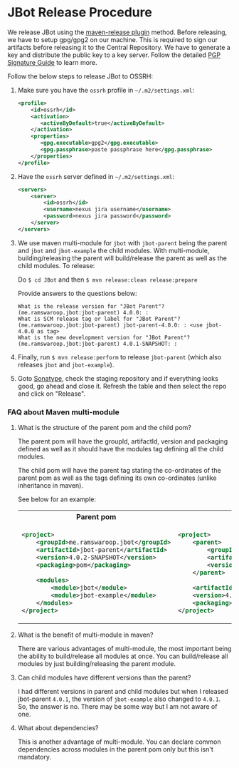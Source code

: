 # JBot Release Procedure

We release JBot using the [maven-release plugin](http://central.sonatype.org/pages/apache-maven.html) method. Before 
releasing, we have to setup gpg/gpg2 on our machine. This is required to sign our artifacts before releasing it to the
Central Repository. We have to generate a key and distribute the public key to a key server. Follow the detailed 
[PGP Signature Guide](http://central.sonatype.org/pages/working-with-pgp-signatures.html) to learn more.

Follow the below steps to release JBot to OSSRH:

1. Make sure you have the `ossrh` profile in `~/.m2/settings.xml`:
    ```xml
    <profile>
        <id>ossrh</id>
        <activation>
           <activeByDefault>true</activeByDefault>
        </activation>
        <properties>
           <gpg.executable>gpg2</gpg.executable>
           <gpg.passphrase>paste passphrase here</gpg.passphrase>
        </properties>
    </profile>
    ```

2. Have the `ossrh` server defined in `~/.m2/settings.xml`:
    ```xml
    <servers>
        <server>
            <id>ossrh</id>
            <username>nexus jira username</username>
            <password>nexus jira password</password>
        </server>
    </servers>
    ```
    
3. We use maven multi-module for `jbot` with `jbot-parent` being the parent and `jbot` and `jbot-example` the child 
modules. With multi-module, building/releasing the parent will build/release the parent as well as the child modules.
To release:

    Do `$ cd JBot` and then `$ mvn release:clean release:prepare`
    
    Provide answers to the questions below:
    ```
    What is the release version for "JBot Parent"? (me.ramswaroop.jbot:jbot-parent) 4.0.0: : 
    What is SCM release tag or label for "JBot Parent"? (me.ramswaroop.jbot:jbot-parent) jbot-parent-4.0.0: : <use jbot-4.0.0 as tag> 
    What is the new development version for "JBot Parent"? (me.ramswaroop.jbot:jbot-parent) 4.0.1-SNAPSHOT: : 
    ```

4. Finally, run `$ mvn release:perform` to release `jbot-parent` (which also releases `jbot` and `jbot-example`).

5. Goto [Sonatype](https://oss.sonatype.org/index.html#stagingRepositories), check the staging repository and if 
everything looks good, go ahead and close it. Refresh the table and then select the repo and click on "Release".

### FAQ about Maven multi-module

1. What is the structure of the parent pom and the child pom?
    
    The parent pom will have the groupId, artifactId, version and packaging defined as well as it should have the 
    modules tag defining all the child modules.
    
    The child pom will have the parent tag stating the co-ordinates of the parent pom as well as the tags defining its
    own co-ordinates (unlike inheritance in maven).
    
    See below for an example:

    <table>
    <tr>
    <th> Parent pom </th>
    <th> Child pom </th>
    </tr>
    <tr>
    <td>
    
    ```xml
    <project>
        <groupId>me.ramswaroop.jbot</groupId>
        <artifactId>jbot-parent</artifactId>
        <version>4.0.2-SNAPSHOT</version>
        <packaging>pom</packaging>
        
        <modules>
            <module>jbot</module>
            <module>jbot-example</module>
        </modules>
    </project>
    ```
    
    </td>
    <td>
    
    ```xml
    <project>
        <parent>
            <groupId>me.ramswaroop.jbot</groupId>
            <artifactId>jbot-parent</artifactId>
            <version>4.0.2-SNAPSHOT</version>
        </parent>
        
        <artifactId>jbot</artifactId>
        <version>4.0.2-SNAPSHOT</version>
        <packaging>jar</packaging>
    </project>
    ```
    </td>
    </tr>
    </table>
    
2. What is the benefit of multi-module in maven?
    
    There are various advantages of multi-module, the most important being the ability to build/release all modules at
    once. You can build/release all modules by just building/releasing the parent module.
    
3. Can child modules have different versions than the parent?

    I had different versions in parent and child modules but when I released jbot-parent `4.0.1`, the version of
    `jbot-example` also changed to `4.0.1`. So, the answer is no. There may be some way but I am not aware of one.
    
4. What about dependencies?

    This is another advantage of multi-module. You can declare common dependencies across modules in the parent pom 
    only but this isn't mandatory.